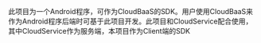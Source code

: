 此项目为一个Android程序，可作为CloudBaaS的SDK。用户使用CloudBaaS来作为Android程序后端时可基于此项目开发。此项目和CloudService配合使用，其中CloudService作为服务端，本项目作为Client端的SDK
